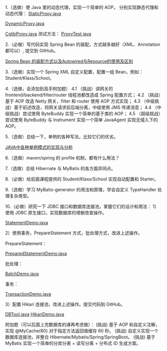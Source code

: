 1.（选做）使 Java 里的动态代理，实现一个简单的 AOP。
分别实现静态代理和动态代理：
[StaticProxy.java](../../../src/main/java/com/dhb/gts/javacourse/week5/proxy/StaticProxy.java)

[DynamicProxy.java](../../../src/main/java/com/dhb/gts/javacourse/week5/proxy/DynamicProxy.java)

[CglibProxy.java](../../../src/main/java/com/dhb/gts/javacourse/week5/proxy/CglibProxy.java)
测试方法：
[ProxyTest.java](../../../src/main/java/com/dhb/gts/javacourse/week5/proxy/ProxyTest.java)


2.（必做）写代码实现 Spring Bean 的装配，方式越多越好（XML、Annotation 都可以）, 提交到 GitHub。

[Spring Bean 的装配方式以及Autowired与Resource的使用及区别](Spring%20Bean%20的装配方式以及Autowired与Resource的使用及区别.md)

3.（选做）实现一个 Spring XML 自定义配置，配置一组 Bean，例如：Student/Klass/School。

4.（选做，会添加到高手附加题）
4.1 （挑战）讲网关的 frontend/backend/filter/router 线程池都改造成 Spring 配置方式；
4.2 （挑战）基于 AOP 改造 Netty 网关，filter 和 router 使用 AOP 方式实现；
4.3 （中级挑战）基于前述改造，将网关请求前后端分离，中级使用 JMS 传递消息；
4.4 （中级挑战）尝试使用 ByteBuddy 实现一个简单的基于类的 AOP；
4.5 （超级挑战）尝试使用 ByteBuddy 与 Instrument 实现一个简单 JavaAgent 实现无侵入下的 AOP。

5.（选做）总结一下，单例的各种写法，比较它们的优劣。

[JAVA中各种单例模式的实现与分析](JAVA中各种单例模式的实现与分析.md)

6.（选做）maven/spring 的 profile 机制，都有什么用法？

7.（选做）总结 Hibernate 与 MyBatis 的各方面异同点。

8.（必做）给前面课程提供的 Student/Klass/School 实现自动配置和 Starter。

9.（选做）学习 MyBatis-generator 的用法和原理，学会自定义 TypeHandler 处理复杂类型。

10.（必做）研究一下 JDBC 接口和数据库连接池，掌握它们的设计和用法：
1）使用 JDBC 原生接口，实现数据库的增删改查操作。

[StatementDemo.java](../../../src/main/java/com/dhb/gts/javacourse/week5/jdbc/StatementDemo.java)

2）使用事务，PrepareStatement 方式，批处理方式，改进上述操作。

PrepareStatement：

[PreparedStatementDemo.java](../../../src/main/java/com/dhb/gts/javacourse/week5/jdbc/PreparedStatementDemo.java)

批处理：

[BatchDemo.java](../../../src/main/java/com/dhb/gts/javacourse/week5/jdbc/BatchDemo.java)

事务：

[TransactionDemo.java](../../../src/main/java/com/dhb/gts/javacourse/week5/jdbc/TransactionDemo.java)

3）配置 Hikari 连接池，改进上述操作。提交代码到 GitHub。

[DBTool.java](../../../src/main/java/com/dhb/gts/javacourse/week5/jdbc/DBTool.java)
[HikariDemo.java](../../../src/main/java/com/dhb/gts/javacourse/week5/jdbc/HikariDemo.java)

附加题（可以后面上完数据库的课再考虑做）：
(挑战) 基于 AOP 和自定义注解，实现 @MyCache(60) 对于指定方法返回值缓存 60 秒。
(挑战) 自定义实现一个数据库连接池，并整合 Hibernate/Mybatis/Spring/SpringBoot。
(挑战) 基于 MyBatis 实现一个简单的分库分表 + 读写分离 + 分布式 ID 生成方案。